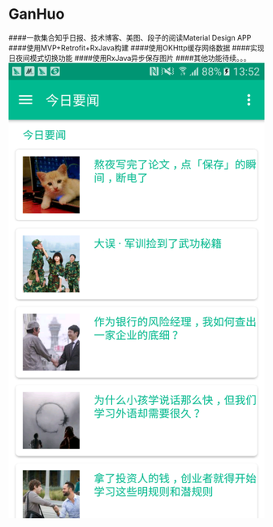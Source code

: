 # GanHuo
####一款集合知乎日报、技术博客、美图、段子的阅读Material Design APP
####使用MVP+Retrofit+RxJava构建
####使用OKHttp缓存网络数据
####实现日夜间模式切换功能
####使用RxJava异步保存图片
####其他功能待续。。。
 ![image](https://github.com/yangjingsong/GanHuo/blob/master/screenshot/Screenshot_20170218-135217.png)
